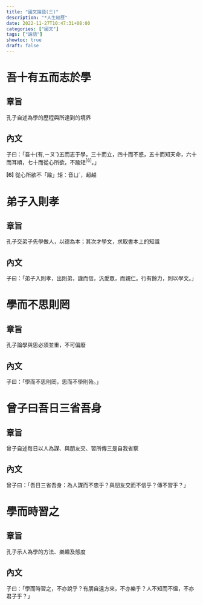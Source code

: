 ```yaml
---
title: "國文論語(三)"
description: "*人生經歷"
date: 2022-11-27T10:47:31+08:00
categories: ["國文"]
tags: ["論語"]
showtoc: true
draft: false
---
```


# 吾十有五而志於學
## 章旨
孔子自述為學的歷程與所達到的境界

## 內文
子曰：「吾十{有,ㄧㄡˋ}五而志于學，三十而立，四十而不惑，五十而知天命，六十而耳順，七十而從心所欲，不踰矩<sup>[6]</sup>。」

**[6]** 從心所欲不「踰」矩：音ㄩˊ，超越

# 弟子入則孝
## 章旨
孔子交弟子先學做人，以德為本；其次才學文，求取書本上的知識

## 內文
子曰：「弟子入則孝，出則弟，謹而信，汎愛眾，而親仁。行有餘力，則以學文。」

# 學而不思則罔
## 章旨
孔子論學與思必須並重，不可偏廢

## 內文
子曰：「學而不思則罔，思而不學則殆。」

# 曾子曰吾日三省吾身
## 章旨
曾子自述每日以人為謀、與朋友交、習所傳三是自我省察

## 內文
曾子曰：「吾日三省吾身：為人謀而不忠乎？與朋友交而不信乎？傳不習乎？」

# 學而時習之
## 章旨
孔子示人為學的方法、樂趣及態度

## 內文
子曰：「學而時習之，不亦說乎？有朋自遠方來，不亦樂乎？人不知而不慍，不亦君子乎？」